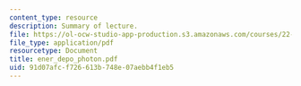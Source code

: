 ```yaml
---
content_type: resource
description: Summary of lecture.
file: https://ol-ocw-studio-app-production.s3.amazonaws.com/courses/22-55j-principles-of-radiation-interactions-fall-2004/91d07afcf726613b748e07aebb4f1eb5_ener_depo_photon.pdf
file_type: application/pdf
resourcetype: Document
title: ener_depo_photon.pdf
uid: 91d07afc-f726-613b-748e-07aebb4f1eb5
---
```

